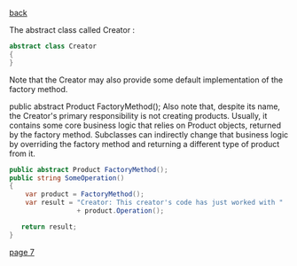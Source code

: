 [back](./page05.md)


The abstract class called Creator :
```csharp
abstract class Creator
{ 
}
```

Note that the Creator may also provide some default implementation of the factory method.

public abstract Product FactoryMethod();
Also note that, despite its name, the Creator's primary responsibility is not creating products. Usually, it contains some core business logic that relies on Product objects, returned by the factory method. Subclasses can indirectly change that business logic by overriding the factory method and returning a different type of product from it.

```csharp
public abstract Product FactoryMethod();
public string SomeOperation()
{
    var product = FactoryMethod();
    var result = "Creator: This creator's code has just worked with "
                 + product.Operation();

   return result;
}
```

[page 7](./page07.md)


